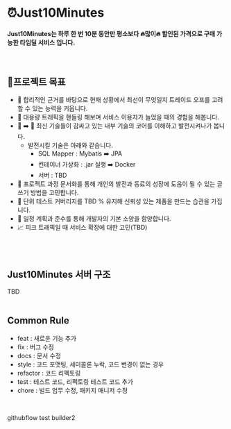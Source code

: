 # ⏰Just10Minutes
#### Just10Minutes는 하루 한 번 10분 동안만 평소보다 🔥많이🔥  할인된 가격으로 구매 가능한 타임딜 서비스 입니다. 
<br>

## 💪프로젝트 목표
- 🤔 합리적인 근거를 바탕으로 현재 상황에서 최선이 무엇일지 트레이드 오프를 고려할 수 있는 능력을 키웁니다.
- 🚗 대용량 트래픽을 핸들링 해보며 서비스 이용자가 늘었을 때의 경험을 해봅니다.
- 🦣 ➡️ 🐘 최신 기술들이 감싸고 있는 내부 기술의 코어를 이해하고 발전시켜나가 봅니다.
  - 발전시킬 기술은 아래와 같습니다.
    - SQL Mapper : Mybatis ➡️ JPA
    - 컨테이너 가상화 : .jar 실행 ➡️ Docker
    - 서버 : TBD
- 📑 프로젝트 과정 문서화를 통해 개인의 발전과 동료의 성장에 도움이 될 수 있는 글쓰기 방법을 고민합니다.
- 🧐 단위 테스트 커버리지를 TBD % 유지해 신뢰성 있는 제품을 만드는 습관을 가집니다.
- 📅 일정 계획과 준수를 통해 개발자의 기본 소양을 함양합니다.
- 📈 피크 트래픽일 때 서비스 확장에 대한 고민(TBD)
<br>
<br>

## Just10Minutes 서버 구조
TBD
<br>
<br>

## Common Rule
- feat : 새로운 기능 추가
- fix : 버그 수정
- docs : 문서 수정
- style : 코드 포맷팅, 세미콜론 누락, 코드 변경이 없는 경우
- refactor : 코드 리펙토링
- test : 테스트 코드, 리펙토링 테스트 코드 추가
- chore : 빌드 업무 수정, 패키지 매니저 수정
<br>

githubflow test builder2
